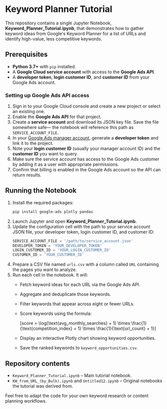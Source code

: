 # Keyword Planner Tutorial

This repository contains a single Jupyter Notebook, **Keyword_Planner_Tutorial.ipynb**, that demonstrates how to gather keyword ideas from Google's Keyword Planner for a list of URLs and identify high-value, less competitive keywords.

## Prerequisites

- **Python 3.7+** with `pip` installed.
- A **Google Cloud service account** with access to the **Google Ads API**.
- A **developer token**, **login customer ID**, and **customer ID** from your Google Ads account.

### Setting up Google Ads API access

1. Sign in to your Google Cloud console and create a new project or select an existing one.
2. Enable the **Google Ads API** for that project.
3. Create a **service account** and download its JSON key file. Save the file somewhere safe— the notebook will reference this path as `SERVICE_ACCOUNT_FILE`.
4. In your [Google Ads manager account](https://ads.google.com/aw/apisetup), generate a **developer token** and link it to the project.
5. Note your **login customer ID** (usually your manager account ID) and the **customer ID** you want to query.
6. Make sure the service account has access to the Google Ads customer by adding it as a user with appropriate permissions.
7. Confirm that billing is enabled in the Google Ads account so the API can return results.

## Running the Notebook

1. Install the required packages:
   ```bash
   pip install google-ads plotly pandas
   ```
2. Launch Jupyter and open **Keyword_Planner_Tutorial.ipynb**.
3. Update the configuration cell with the path to your service account JSON file, your developer token, login customer ID, and customer ID:
   ```python
   SERVICE_ACCOUNT_FILE = '/path/to/service_account.json'
   DEVELOPER_TOKEN = 'YOUR_DEVELOPER_TOKEN'
   LOGIN_CUSTOMER_ID = 'YOUR_LOGIN_CUSTOMER_ID'
   CUSTOMER_ID = 'YOUR_CUSTOMER_ID'
   ```
4. Prepare a CSV file named `urls.csv` with a column called `URL` containing the pages you want to analyze.
5. Run each cell in the notebook. It will:
   - Fetch keyword ideas for each URL via the Google Ads API.
   - Aggregate and deduplicate those keywords.
   - Filter keywords that appear across eight or fewer URLs.
   - Score keywords using the formula:
     
     \[score = \log(\text{avg\_monthly\_searches} + 1) \times \frac{1}{\text{competition\_index} + 1} \times \frac{1}{\text{url\_count} + 1}\]

   - Display an interactive Plotly chart showing keyword opportunities.
   - Save the ranked keywords to `keyword_opportunities.csv`.

## Repository contents

- `Keyword_Planner_Tutorial.ipynb` – Main tutorial notebook.
- `KW_from_URL_(by_Bulk).ipynb` and `Untitled12.ipynb` – Original notebooks the tutorial was derived from.

Feel free to adapt the code for your own keyword research or content planning workflows.
